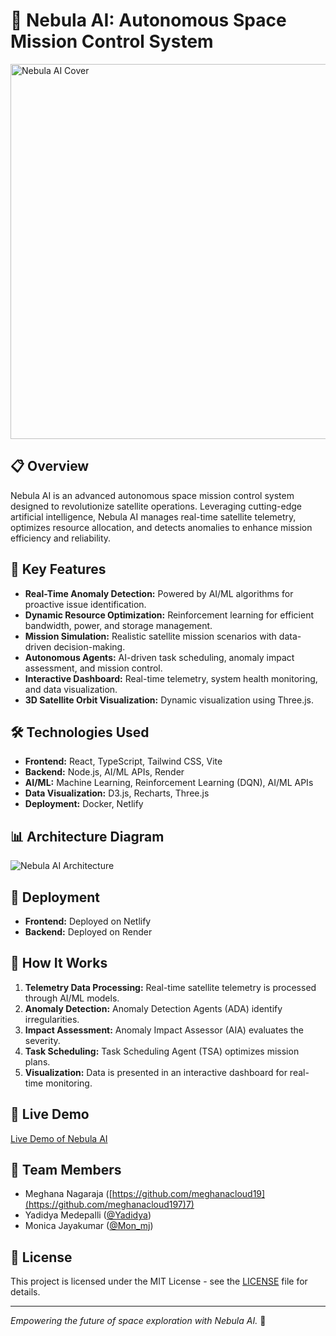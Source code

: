 # 🚀 Nebula AI: Autonomous Space Mission Control System

<img src="https://i.imgur.com/zyOMBMm.png" alt="Nebula AI Cover" width="600"/>

## 📋 Overview
Nebula AI is an advanced autonomous space mission control system designed to revolutionize satellite operations. Leveraging cutting-edge artificial intelligence, Nebula AI manages real-time satellite telemetry, optimizes resource allocation, and detects anomalies to enhance mission efficiency and reliability.

## 🌟 Key Features
- **Real-Time Anomaly Detection:** Powered by AI/ML algorithms for proactive issue identification.
- **Dynamic Resource Optimization:** Reinforcement learning for efficient bandwidth, power, and storage management.
- **Mission Simulation:** Realistic satellite mission scenarios with data-driven decision-making.
- **Autonomous Agents:** AI-driven task scheduling, anomaly impact assessment, and mission control.
- **Interactive Dashboard:** Real-time telemetry, system health monitoring, and data visualization.
- **3D Satellite Orbit Visualization:** Dynamic visualization using Three.js.

## 🛠️ Technologies Used
- **Frontend:** React, TypeScript, Tailwind CSS, Vite
- **Backend:** Node.js, AI/ML APIs, Render
- **AI/ML:** Machine Learning, Reinforcement Learning (DQN), AI/ML APIs
- **Data Visualization:** D3.js, Recharts, Three.js
- **Deployment:** Docker, Netlify

## 📊 Architecture Diagram
![Nebula AI Architecture](https://i.imgur.com/j7emRd3.png)

## 🚀 Deployment
- **Frontend:** Deployed on Netlify
- **Backend:** Deployed on Render

## 🎯 How It Works
1. **Telemetry Data Processing:** Real-time satellite telemetry is processed through AI/ML models.
2. **Anomaly Detection:** Anomaly Detection Agents (ADA) identify irregularities.
3. **Impact Assessment:** Anomaly Impact Assessor (AIA) evaluates the severity.
4. **Task Scheduling:** Task Scheduling Agent (TSA) optimizes mission plans.
5. **Visualization:** Data is presented in an interactive dashboard for real-time monitoring.

## 📡 Live Demo
[Live Demo of Nebula AI](https://nebulaspace.netlify.app/)

## 🤝 Team Members
- Meghana Nagaraja ([https://github.com/meghanacloud19](https://github.com/meghanacloud197)7)
- Yadidya Medepalli ([@Yadidya](https://github.com/YadidyaM))
- Monica Jayakumar ([@Mon_mj](https://github.com/Monica2403))

## 📄 License
This project is licensed under the MIT License - see the [LICENSE](LICENSE) file for details.

---

*Empowering the future of space exploration with Nebula AI.* 🚀

